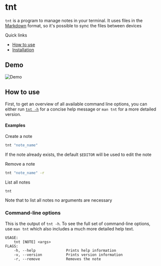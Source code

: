# tnt

`tnt` is a program to manage notes in your terminal. It uses files in the
[Markdown](https://en.wikipedia.org/wiki/Markdown) format, so it's possible
to sync the files between devices

Quick links

- [How to use](#how-to-use)
- [Installation](INSTALL.md)

## Demo

![Demo](docs/screenshot.svg)

## How to use

First, to get an overview of all available command line options, you can either run
[`tnt -h`](#command-line-options) for a concise help message or `man tnt` for a more detailed
version.

#### Examples

Create a note

```bash
tnt "note_name"
```

If the note already exists, the default `$EDITOR` will be used to edit the note

Remove a note

```bash
tnt "note_name" -r
```

List all notes

```bash
tnt
```

Note that to list all notes no arguments are necessary

### Command-line options

This is the output of `tnt -h`. To see the full set of command-line options, use `man tnt` which
also includes a much more detailed help text.

```
USAGE:
    tnt [NOTE] <args>
FLAGS:
    -h, --help              Prints help information
    -v, --version           Prints version information
    -r, --remove            Removes the note
```
